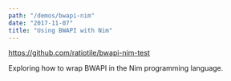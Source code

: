 ```yaml
---
path: "/demos/bwapi-nim"
date: "2017-11-07"
title: "Using BWAPI with Nim"
---
```


https://github.com/ratiotile/bwapi-nim-test

Exploring how to wrap BWAPI in the Nim programming language.
